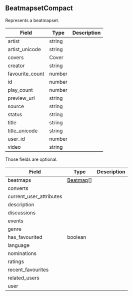 ## BeatmapsetCompact

Represents a beatmapset.

Field           | Type                 | Description
----------------|----------------------|------------
artist          | string               | |
artist_unicode  | string               | |
covers          | Cover                | |
creator         | string               | |
favourite_count | number               | |
id              | number               | |
play_count      | number               | |
preview_url     | string               | |
source          | string               | |
status          | string               | |
title           | string               | |
title_unicode   | string               | |
user_id         | number               | |
video           | string               | |

Those fields are optional.

Field                   | Type                  | Description
----------------------- | --------------------- | -----------
beatmaps                | [Beatmap](#beatmap)[] | |
converts                |                       | |
current_user_attributes |                       | |
description             |                       | |
discussions             |                       | |
events                  |                       | |
genre                   |                       | |
has_favourited          | boolean               | |
language                |                       | |
nominations             |                       | |
ratings                 |                       | |
recent_favourites       |                       | |
related_users           |                       | |
user                    |                       | |
